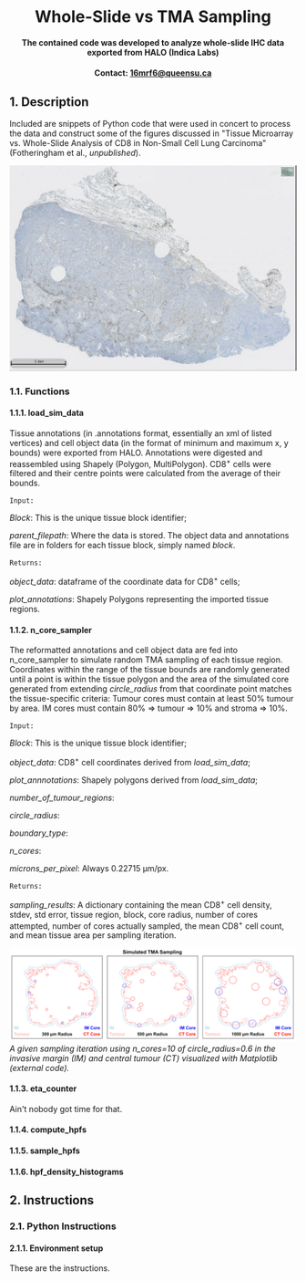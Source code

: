 # <div align="center"> Whole-Slide vs TMA Sampling </div>
#### <div align="center"> The contained code was developed to analyze whole-slide IHC data exported from HALO (Indica Labs) <div>
#### <div align="center">Contact: 16mrf6@queensu.ca</div>
  
  ## 1. Description
Included are snippets of Python code that were used in concert to process the data and construct some of the figures discussed in "Tissue Microarray vs. Whole-Slide Analysis of CD8 in Non-Small Cell Lung Carcinoma" (Fotheringham et al., *unpublished*).


![WhaleFig](docs/WhaleSlide.png)

  ### 1.1. Functions
  #### 1.1.1. load_sim_data
Tissue annotations (in .annotations format, essentially an xml of listed vertices) and cell object data (in the format of minimum and maximum x, y bounds) were exported from HALO. Annotations were digested and reassembled using Shapely (Polygon, MultiPolygon). CD8<sup>+</sup> cells were filtered and their centre points were calculated from the average of their bounds.
  
    Input:
  
 *Block*: This is the unique tissue block identifier;
  
 *parent_filepath*: Where the data is stored. The object data and annotations file are in folders for each tissue block, simply named *block*.
  
    Returns:
  
  *object_data*: dataframe of the coordinate data for CD8<sup>+</sup> cells;
  
  *plot_annotations*: Shapely Polygons representing the imported tissue regions.
  
  #### 1.1.2. n_core_sampler
 The reformatted annotations and cell object data are fed into n_core_sampler to simulate random TMA sampling of each tissue region. Coordinates within the range of the tissue bounds are randomly generated until a point is within the tissue polygon and the area of the simulated core generated from extending *circle_radius* from that coordinate point matches the tissue-specific criteria:
 Tumour cores must contain at least 50% tumour by area.
 IM cores must contain 80% => tumour => 10% and stroma => 10%.
  
    Input:
  
 *Block*: This is the unique tissue block identifier;
  
  *object_data*: CD8<sup>+</sup> cell coordinates derived from *load_sim_data*;
  
 *plot_annnotations*: Shapely polygons derived from *load_sim_data*;
  
 *number_of_tumour_regions*:
  
  *circle_radius*:
  
  *boundary_type*:
  
  *n_cores*:
  
  *microns_per_pixel*: Always 0.22715 µm/px.
 
    Returns:
 
  *sampling_results*: A dictionary containing the mean CD8<sup>+</sup> cell density, stdev, std error, tissue region, block, core radius, number of cores attempted, number of cores actually sampled, the mean CD8<sup>+</sup> cell count, and mean tissue area per sampling iteration.
  
  
  
![WhaleFig](docs/sampling_example_horizontal_white.png)
*A given sampling iteration using n_cores=10 of circle_radius=0.6 in the invasive margin (IM) and central tumour (CT) visualized with Matplotlib (external code).*
  
  
  #### 1.1.3. eta_counter
Ain't nobody got time for that.
  
  #### 1.1.4. compute_hpfs
  
  
  #### 1.1.5. sample_hpfs
  
  
  #### 1.1.6. hpf_density_histograms
  
  
## 2. Instructions
### 2.1. Python Instructions
#### 2.1.1. Environment setup
These are the instructions.
